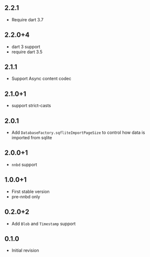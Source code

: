 ## 2.2.1

* Require dart 3.7

## 2.2.0+4

* dart 3 support
* require dart 3.5

## 2.1.1

* Support Async content codec

## 2.1.0+1

* support strict-casts

## 2.0.1

* Add `DatabaseFactory.sqfliteImportPageSize` to control how data is imported from sqlite

## 2.0.0+1

* `nnbd` support

## 1.0.0+1

* First stable version
* pre-nnbd only

## 0.2.0+2

* Add `Blob` and `Timestamp` support

## 0.1.0

* Initial revision
